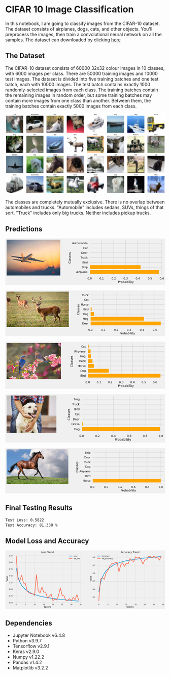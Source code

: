 # CIFAR 10 Image Classification

In this notebook, I am going to classify images from the CIFAR-10 dataset. The dataset consists of airplanes, dogs, cats, and other objects. You'll preprocess the images, then train a convolutional neural network on all the samples. The dataset can downloaded by clicking [here](https://www.cs.toronto.edu/~kriz/cifar-10-python.tar.gz)

## The Dataset

The CIFAR-10 dataset consists of 60000 32x32 colour images in 10 classes, with 6000 images per class. There are 50000 training images and 10000 test images.
The dataset is divided into five training batches and one test batch, each with 10000 images. The test batch contains exactly 1000 randomly-selected images from each class. The training batches contain the remaining images in random order, but some training batches may contain more images from one class than another. Between them, the training batches contain exactly 5000 images from each class.

![](dataset.png)

The classes are completely mutually exclusive. There is no overlap between automobiles and trucks. "Automobile" includes sedans, SUVs, things of that sort. "Truck" includes only big trucks. Neither includes pickup trucks.

## Predictions

![](prediction1.png)

![](prediction2.png)

![](prediction3.png)

![](prediction4.png)

![](prediction5.png)

## Final Testing Results

    Test Loss: 0.5822
    Test Accuracy: 81.330 %

## Model Loss and Accuracy

![](model_metrics.png)

## Dependencies

- Jupyter Notebook v6.4.8
- Python v3.9.7
- Tensorflow v2.9.1
- Keras v2.9.0
- Numpy v1.22.2
- Pandas v1.4.2
- Matplotlib v3.2.2